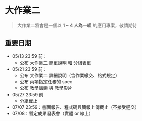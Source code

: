 # 大作業二

> 大作業二將會是一個以 **1 ~ 4 人為一組** 的應用專案，敬請期待

## 重要日期

- 05/13 23:59 前：
  - 公布 大作業二 簡單說明 和 分組表單
- 05/21 23:59 前：
  - 公布 大作業二 詳細說明（含作業繳交、格式規定）
  - 公布 兩項指定任務的 spec
  - 公布 教學講義 與 教學影片
- 05/27 23:59 前
  - 分組截止
- 07/07 23:59：書面報告、程式碼與簡報上傳截止（不接受遲交）
- 07/08：暫定成果發表會（實體 or 線上）

